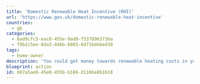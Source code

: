 ```yaml
---
title: 'Domestic Renewable Heat Incentive (RHI)'
url: 'https://www.gov.uk/domestic-renewable-heat-incentive'
countries:
  - gb
categories:
  - 6ad9cfc5-eac0-455e-9ad0-f537896373ba
  - f9b2c5ee-8da3-446b-b865-0d716debed30
tags:
  - home-owner
description: 'You could get money towards renewable heating costs in your home. You can claim for biomass boilers, solar water heating, heat pumps. Payments are made for 7 years and are based on the amount of renewable heat made by your heating system.'
blueprint: action
id: 607a5ae8-45e8-455b-b186-d116be8b1618
---
```

